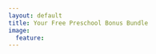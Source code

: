 ```yaml
---
layout: default
title: Your Free Preschool Bonus Bundle
image:
  feature: 
---
```

<div id="fd-form-66bd2029a98d0daf79275c3d"></div>
<script>
  window.fd('form', {
    formId: '66bd2029a98d0daf79275c3d',
    containerEl: '#fd-form-66bd2029a98d0daf79275c3d'
  });
</script>